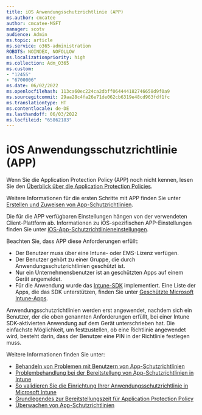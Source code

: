 ```yaml
---
title: iOS Anwendungsschutzrichtlinie (APP)
ms.author: cmcatee
author: cmcatee-MSFT
manager: scotv
audience: Admin
ms.topic: article
ms.service: o365-administration
ROBOTS: NOINDEX, NOFOLLOW
ms.localizationpriority: high
ms.collection: Adm_O365
ms.custom:
- "12455"
- "6700006"
ms.date: 06/02/2022
ms.openlocfilehash: 113ca60ec224ca2dbff064444182746658d9f0a9
ms.sourcegitcommit: 29aa28c4fa26e71de062cb6319e48cd963fdf1fc
ms.translationtype: HT
ms.contentlocale: de-DE
ms.lasthandoff: 06/03/2022
ms.locfileid: "65862183"
---
```

# <a name="ios-application-protection-policy-app"></a>iOS Anwendungsschutzrichtlinie (APP)

Wenn Sie die Application Protection Policy (APP) noch nicht kennen, lesen Sie den [Überblick über die Application Protection Policies](https://docs.microsoft.com/mem/intune/apps/app-protection-policy).

Weitere Informationen für die ersten Schritte mit APP finden Sie unter [Erstellen und Zuweisen von App-Schutzrichtlinien](https://docs.microsoft.com/intune/app-protection-policies).

Die für die APP verfügbaren Einstellungen hängen von der verwendeten Client-Plattform ab. Informationen zu iOS-spezifischen APP-Einstellungen finden Sie unter [iOS-App-Schutzrichtlinieneinstellungen](https://docs.microsoft.com/mem/intune/apps/app-protection-policy-settings-ios).

Beachten Sie, dass APP diese Anforderungen erfüllt:

- Der Benutzer muss über eine Intune- oder EMS-Lizenz verfügen.
- Der Benutzer gehört zu einer Gruppe, die durch Anwendungsschutzrichtlinien geschützt ist.
- Nur ein Unternehmensbenutzer ist an geschützten Apps auf einem Gerät angemeldet.
- Für die Anwendung wurde das [Intune-SDK](https://docs.microsoft.com/intune/app-sdk-get-started) implementiert. Eine Liste der Apps, die das SDK unterstützen, finden Sie unter [Geschützte Microsoft Intune-Apps](https://docs.microsoft.com/intune/apps-supported-intune-apps).

Anwendungsschutzrichtlinien werden erst angewendet, nachdem sich ein Benutzer, der die oben genannten Anforderungen erfüllt, bei einer Intune SDK-aktivierten Anwendung auf dem Gerät unterschrieben hat. Die einfachste Möglichkeit, um festzustellen, ob eine Richtlinie angewendet wird, besteht darin, dass der Benutzer eine PIN in der Richtlinie festlegen muss.

Weitere Informationen finden Sie unter:

- [Behandeln von Problemen mit Benutzern von App-Schutzrichtlinien](https://docs.microsoft.com/troubleshoot/mem/intune/troubleshoot-mam)
- [Problembehandlung bei der Bereitstellung von App-Schutzrichtlinien in Intune](https://docs.microsoft.com/troubleshoot/mem/intune/troubleshoot-app-protection-policy-deployment)
- [So validieren Sie die Einrichtung Ihrer Anwendungsschutzrichtlinie in Microsoft Intune](https://docs.microsoft.com/intune/app-protection-policies-validate)
- [Grundlegendes zur Bereitstellungszeit für Application Protection Policy](https://docs.microsoft.com/intune/app-protection-policy-delivery)
- [Überwachen von App-Schutzrichtlinien](https://docs.microsoft.com/intune/app-protection-policies-monitor)
